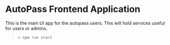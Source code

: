 # AutoPass Frontend Application


This is the main UI app for the autopass users. This will hold services useful for users or admins. 

>  `> npm run start`

